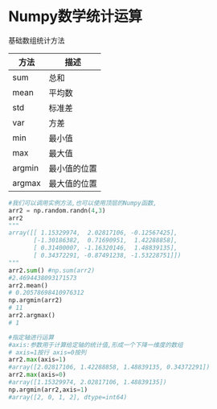 # Numpy数学统计运算

基础数组统计方法

| 方法   | 描述         |
| ------ | ------------ |
| sum    | 总和         |
| mean   | 平均数       |
| std    | 标准差       |
| var    | 方差         |
| min    | 最小值       |
| max    | 最大值       |
| argmin | 最小值的位置 |
| argmax | 最大值的位置 |

```python
#我们可以调用实例方法,也可以使用顶层的Numpy函数,
arr2 = np.random.randn(4,3)
arr2
"""
array([[ 1.15329974,  2.02817106, -0.12567425],
       [-1.30186382,  0.71690951,  1.42288858],
       [ 0.31400007, -1.16320146,  1.48839135],
       [ 0.34372291, -0.87491238, -1.53228751]])
"""
arr2.sum() #np.sum(arr2)
#2.4694438093171573
arr2.mean()
# 0.20578698410976312
np.argmin(arr2)
# 11
arr2.argmax()
# 1

#指定轴进行运算
#axis:参数用于计算给定轴的统计值,形成一个下降一维度的数组
# axis=1按行 axis=0按列
arr2.max(axis=1)
#array([2.02817106, 1.42288858, 1.48839135, 0.34372291])
arr2.max(axis=0)
#array([1.15329974, 2.02817106, 1.48839135])
np.argmin(arr2,axis=1)
#array([2, 0, 1, 2], dtype=int64)
```

